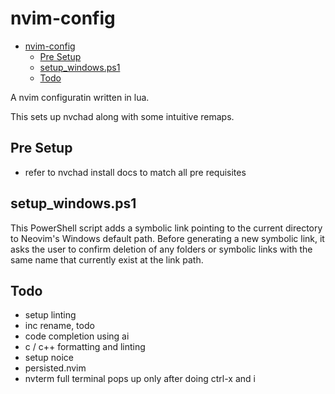 # nvim-config

- [nvim-config](#nvim-config)
  - [Pre Setup](#pre-setup)
  - [setup_windows.ps1](#setupwindowsps1)
  - [Todo](#todo)

A nvim configuratin written in lua.

This sets up nvchad along with some intuitive remaps.

## Pre Setup

- refer to nvchad install docs to match all pre requisites

## setup_windows.ps1

This PowerShell script adds a symbolic link pointing to the current directory to Neovim's Windows default path. Before generating a new symbolic link, it asks the user to confirm deletion of any folders or symbolic links with the same name that currently exist at the link path.

## Todo

- setup linting
- inc rename, todo 
- code completion using ai
- c / c++ formatting and linting
- setup noice
- persisted.nvim
- nvterm full terminal pops up only after doing ctrl-x and i
